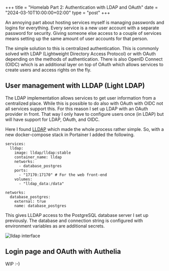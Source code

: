 +++
title = "Homelab Part 2: Authentication with LDAP and OAuth"
date = "2024-03-10T10:00:00+02:00"
type = "post"
+++

An annoying part about hosting services myself is managing passwords and logins for everything. Every service is a new user account with a separate password for security. Giving someone else access to a couple of services means setting up the same amount of user accounts for that person.

The simple solution to this is centralized authentication. This is commonly solved with LDAP (Lightweight Directory Access Protocol) or with OAuth depending on the methods of authentication. There is also OpenID Connect (OIDC) which is an additional layer on top of OAuth which allows services to create users and access rights on the fly.

## User management with LLDAP (Light LDAP)

The LDAP implementation allows services to get user information from a centralized place. While this is possible to do also with OAuth with OIDC not all services support this. For this reason I set up LDAP with an OAuth provider in front. That way I only have to configure users once (in LDAP) but will have support for LDAP, OAuth, and OIDC.

Here I found [LLDAP](https://github.com/lldap/lldap) which made the whole process rather simple. So, with a new docker-compose stack in Portainer I added the following.

````docker-compose
services:
  lldap:
    image: lldap/lldap:stable
    container_name: lldap
    networks:
      - database_postgres
    ports:
      - "17170:17170" # For the web front-end
    volumes:
      - "lldap_data:/data"

networks:
  database_postgres:
    external: true
    name: database_postgres
````

This gives LLDAP access to the PostgreSQL database server I set up previously. The database and connection string is configured with environment variables as are additional secrets.

![lldap interface](/media/lldap.png)

## Login page and OAuth with Authelia

WIP :-)
